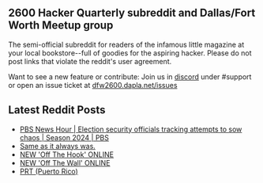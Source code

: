 ## 2600 Hacker Quarterly subreddit and Dallas/Fort Worth Meetup group
The semi-official subreddit for readers of the infamous little magazine at your local bookstore--full of goodies for the aspiring hacker. Please do not post links that violate the reddit's user agreement.

Want to see a new feature or contribute: 
Join us in [discord](https://dfw2600.dapla.net/chat) under #support or open an issue ticket at [dfw2600.dapla.net/issues](https://dfw2600.dapla.net/issues)

## Latest Reddit Posts
<!-- BLOG-POST-LIST:START -->
- [PBS News Hour | Election security officials tracking attempts to sow chaos | Season 2024 | PBS](https://www.reddit.com/r/2600/comments/1gjz9pb/pbs_news_hour_election_security_officials/)
- [Same as it always was.](https://www.reddit.com/r/2600/comments/1gi8dlo/same_as_it_always_was/)
- [NEW 'Off The Hook' ONLINE](https://2600.com/hook/30-10-2024)
- [NEW 'Off The Wall' ONLINE](https://2600.com/wall/29-10-2024)
- [PRT (Puerto Rico)](https://www.reddit.com/r/2600/comments/1ge84pg/prt_puerto_rico/)
<!-- BLOG-POST-LIST:END -->
